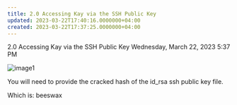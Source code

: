 ```yaml
---
title: 2.0 Accessing Kay via the SSH Public Key
updated: 2023-03-22T17:40:16.0000000+04:00
created: 2023-03-22T17:37:25.0000000+04:00
---
```


2.0 Accessing Kay via the SSH Public Key
Wednesday, March 22, 2023
5:37 PM

![image1](image1-40.png)

You will need to provide the cracked hash of the id_rsa ssh public key file.

Which is: beeswax

